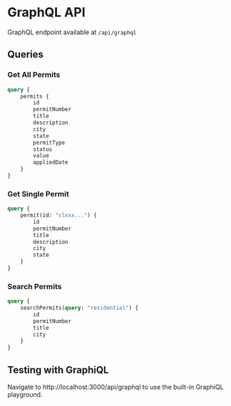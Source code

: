 # GraphQL API

GraphQL endpoint available at `/api/graphql`

## Queries

### Get All Permits

```graphql
query {
    permits {
        id
        permitNumber
        title
        description
        city
        state
        permitType
        status
        value
        appliedDate
    }
}
```

### Get Single Permit

```graphql
query {
    permit(id: "clxxx...") {
        id
        permitNumber
        title
        description
        city
        state
    }
}
```

### Search Permits

```graphql
query {
    searchPermits(query: "residential") {
        id
        permitNumber
        title
        city
    }
}
```

## Testing with GraphiQL

Navigate to http://localhost:3000/api/graphql to use the built-in GraphiQL playground.
